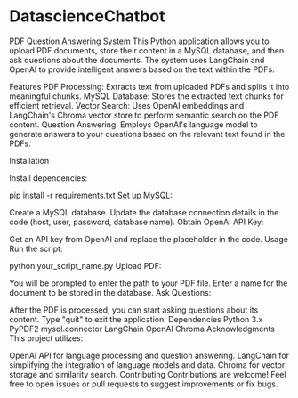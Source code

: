 # DatascienceChatbot
PDF Question Answering System
This Python application allows you to upload PDF documents, store their content in a MySQL database, and then ask questions about the documents. The system uses LangChain and OpenAI to provide intelligent answers based on the text within the PDFs.

Features
PDF Processing: Extracts text from uploaded PDFs and splits it into meaningful chunks.
MySQL Database: Stores the extracted text chunks for efficient retrieval.
Vector Search: Uses OpenAI embeddings and LangChain's Chroma vector store to perform semantic search on the PDF content.
Question Answering: Employs OpenAI's language model to generate answers to your questions based on the relevant text found in the PDFs.

Installation

Install dependencies:

pip install -r requirements.txt
Set up MySQL:

Create a MySQL database.
Update the database connection details in the code (host, user, password, database name).
Obtain OpenAI API Key:

Get an API key from OpenAI and replace the placeholder in the code.
Usage
Run the script:

python your_script_name.py
Upload PDF:

You will be prompted to enter the path to your PDF file.
Enter a name for the document to be stored in the database.
Ask Questions:

After the PDF is processed, you can start asking questions about its content.
Type "quit" to exit the application.
Dependencies
Python 3.x
PyPDF2
mysql.connector
LangChain
OpenAI
Chroma
Acknowledgments
This project utilizes:

OpenAI API for language processing and question answering.
LangChain for simplifying the integration of language models and data.
Chroma for vector storage and similarity search.
Contributing
Contributions are welcome! Feel free to open issues or pull requests to suggest improvements or fix bugs.
